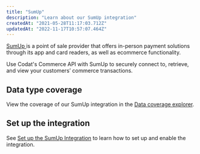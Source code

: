 ```yaml
---
title: "SumUp"
description: "Learn about our SumUp integration"
createdAt: "2021-05-28T11:17:03.712Z"
updatedAt: "2022-11-17T10:57:07.464Z"
---
```


<a className="external" href="https://sumup.com/" target="_blank">
  SumUp
</a> is a point of sale provider that offers in-person payment solutions through
its app and card readers, as well as ecommerce functionality.

Use Codat's Commerce API with SumUp to securely connect to, retrieve, and view your customers’ commerce transactions.

## Data type coverage

View the coverage of our SumUp integration in the <a className="external" href="https://knowledge.codat.io/supported-features/commerce?view=tab-by-integration&integrationKey=pshf" target="_blank">Data coverage explorer</a>.

## Set up the integration

See [Set up the SumUp Integration](/set-up-sumup-in-production-1) to learn how to set up and enable the integration.
